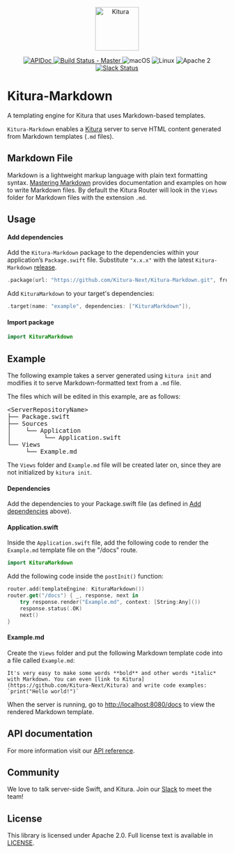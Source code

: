 <p align="center">
    <a href="http://kituranext.org/">
        <img src="https://raw.githubusercontent.com/Kitura-Next/Kitura/master/Sources/Kitura/resources/kitura-bird.svg?sanitize=true" height="100" alt="Kitura">
    </a>
</p>


<p align="center">
    <a href="https://kitura-next.github.io/Kitura-Markdown/index.html">
        <img src="https://img.shields.io/badge/apidoc-KituraMarkdown-1FBCE4.svg?style=flat" alt="APIDoc">
    </a>
    <a href="https://travis-ci.org/Kitura-Next/Kitura-Markdown">
        <img src="https://travis-ci.org/Kitura-Next/Kitura-Markdown.svg?branch=master" alt="Build Status - Master">
    </a>
        <img src="https://img.shields.io/badge/os-macOS-green.svg?style=flat" alt="macOS">
        <img src="https://img.shields.io/badge/os-linux-green.svg?style=flat" alt="Linux">
        <img src="https://img.shields.io/badge/license-Apache2-blue.svg?style=flat" alt="Apache 2">
    <a href="http://swift-at-ibm-slack.mybluemix.net/">
        <img src="http://swift-at-ibm-slack.mybluemix.net/badge.svg" alt="Slack Status">
    </a>
</p>

# Kitura-Markdown
A templating engine for Kitura that uses Markdown-based templates.

`Kitura-Markdown` enables a [Kitura](https://github.com/Kitura-Next/Kitura) server to serve HTML content generated from Markdown templates (`.md` files).

## Markdown File
Markdown is a lightweight markup language with plain text formatting syntax. [Mastering Markdown](https://guides.github.com/features/mastering-markdown/) provides documentation and examples on how to write Markdown files. By default the Kitura Router will look in the `Views` folder for Markdown files with the extension `.md`.

## Usage

#### Add dependencies

Add the `Kitura-Markdown` package to the dependencies within your application’s `Package.swift` file. Substitute `"x.x.x"` with the latest `Kitura-Markdown` [release](https://github.com/Kitura-Next/Kitura-Markdown/releases).

```swift
.package(url: "https://github.com/Kitura-Next/Kitura-Markdown.git", from: "x.x.x")
```

Add `KituraMarkdown` to your target's dependencies:

```swift
.target(name: "example", dependencies: ["KituraMarkdown"]),
```

#### Import package

```swift
import KituraMarkdown
```

## Example
The following example takes a server generated using `kitura init` and modifies it to serve Markdown-formatted text from a `.md` file.

The files which will be edited in this example, are as follows:

<pre>
&lt;ServerRepositoryName&gt;
├── Package.swift
├── Sources
│    └── Application
│         └── Application.swift
└── Views
     └── Example.md
</pre>

The `Views` folder and `Example.md` file will be created later on, since they are not initialized by `kitura init`.

#### Dependencies

Add the dependencies to your Package.swift file (as defined in [Add dependencies](#add_dependencies) above).

#### Application.swift
Inside the `Application.swift` file, add the following code to render the `Example.md` template file on the "/docs" route.

```swift
import KituraMarkdown
```

Add the following code inside the `postInit()` function:

```swift
router.add(templateEngine: KituraMarkdown())
router.get("/docs") { _, response, next in
    try response.render("Example.md", context: [String:Any]())
    response.status(.OK)
    next()
}
```

#### Example.md
Create the `Views` folder and put the following Markdown template code into a file called `Example.md`:

```
It's very easy to make some words **bold** and other words *italic* with Markdown. You can even [link to Kitura](https://github.com/Kitura-Next/Kitura) and write code examples:
`print("Hello world!")`
```

When the server is running, go to [http://localhost:8080/docs](http://localhost:8080/docs) to view the rendered Markdown template.

## API documentation

For more information visit our [API reference](http://kitura-next.github.io/Kitura-Markdown/).

## Community

We love to talk server-side Swift, and Kitura. Join our [Slack](http://swift-at-ibm-slack.mybluemix.net/) to meet the team!

## License
This library is licensed under Apache 2.0. Full license text is available in [LICENSE](https://github.com/Kitura-Next/Kitura-Markdown/blob/master/LICENSE.txt).
